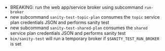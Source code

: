 * BREAKING: run the web app/service broker using subcommand `run-broker`
* new subcommand `sanity-test-topic-plan` consumes the `topic` service plan credentials JSON and performs sanity test
* new subcommand `sanity-test-shared-plan` consumes the `shared` service plan credentials JSON and performs sanity test
* `bin/sanity-test` will run a temporary broker if `$SANITY_TEST_RUN_BROKER` is set
